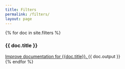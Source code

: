 ```yaml
---
title: Filters
permalink: /filters/
layout: page
---
```


{% for doc in site.filters %}
<h3 class="component-link" id="{{ doc.title }}">{{ doc.title }}</h3>
<div>
  <span class="right">
    <a href="https://github.com/Shopify/liquid/edit/gh-pages/{{ doc.relative_path }}">
      Improve documentation for {{doc.title}}.
    </a>
  </span>
  {{ doc.output }}
</div>
{% endfor %}
